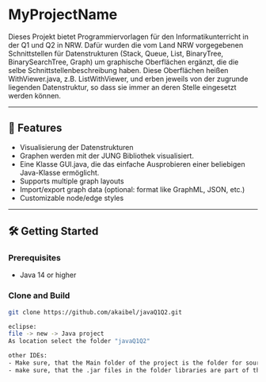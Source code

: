 # MyProjectName

Dieses Projekt bietet Programmiervorlagen für den Informatikunterricht in der Q1 und Q2 in NRW.
Dafür wurden die vom Land NRW vorgegebenen Schnittstellen für Datenstrukturen (Stack, Queue, List, BinaryTree, BinarySearchTree, Graph) um graphische Oberflächen ergänzt, die die selbe Schnittstellenbeschreibung haben.
Diese Oberflächen heißen <Datenstruktur>WithViewer.java, z.B. ListWithViewer, und erben jeweils von der zugrunde liegenden Datenstruktur, so dass sie immer an deren Stelle eingesetzt werden können.

---

## 🚀 Features

- Visualisierung der Datenstrukturen
- Graphen werden mit der JUNG Bibliothek visualisiert.
- Eine Klasse GUI.java, die das einfache Ausprobieren einer beliebigen Java-Klasse ermöglicht.
- Supports multiple graph layouts
- Import/export graph data (optional: format like GraphML, JSON, etc.)
- Customizable node/edge styles

---

## 🛠️ Getting Started

### Prerequisites

- Java 14 or higher

### Clone and Build

```bash
git clone https://github.com/akaibel/javaQ1Q2.git

eclipse:
file -> new -> Java project
As location select the folder "javaQ1Q2"

other IDEs:
- Make sure, that the Main folder of the project is the folder for source files (.java files).
- make sure, that the .jar files in the folder libraries are part of the project.


